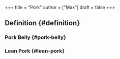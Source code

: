 +++
title = "Pork"
author = ["Max"]
draft = false
+++

## Definition {#definition}


### Pork Belly {#pork-belly}


### Lean Pork {#lean-pork}
